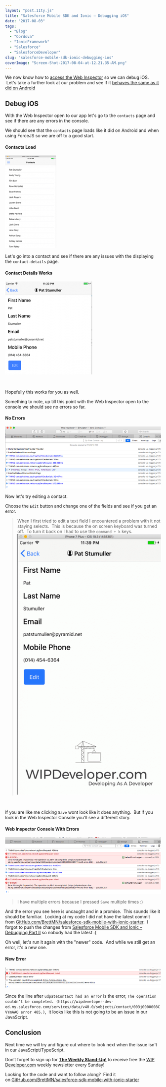 ```yaml
---
layout: "post.11ty.js"
title: "Salesforce Mobile SDK and Ionic – Debugging iOS"
date: "2017-08-03"
tags: 
  - "Blog"
  - "Cordova"
  - "IonicFramework"
  - "Salesforce"
  - "SalesforceDeveloper"
slug: "salesforce-mobile-sdk-ionic-debugging-ios"
coverImage: "Screen-Shot-2017-08-04-at-12.21.35-AM.png"
---
```


We now know how to [access the Web Inspector](https://wipdeveloper.wpcomstaging.com/2017/08/01/salesforce-mobile-sdk-ionic-accessing-web-inspector-ios/) so we can debug iOS.  Let's take a further look at our problem and see if it [behaves the same as it did on Android](https://wipdeveloper.wpcomstaging.com/2017/07/27/salesforce-mobile-sdk-ionic-debugging-part-ii/)

## Debug iOS

With the Web Inspector open to our app let's go to the `contacts` page and see if there are any errors in the console.

We should see that the `contacts` page loads like it did on Android and when using ForceJS so we are off to a good start.

#### Contacts Load

![Contacts Load](images/Screen-Shot-2017-08-03-at-11.30.24-PM-165x300.png)

Let's go into a contact and see if there are any issues with the displaying the `contact-details` page.

#### Contact Details Works

![Contact Details Works](images/Screen-Shot-2017-08-03-at-11.33.07-PM-281x300.png)

 

Hopefully this works for you as well.

Something to note, up till this point with the Web Inspector open to the console we should see no errors so far.

#### No Errors

![No Errors](images/Screen-Shot-2017-08-03-at-11.34.31-PM.png)

Now let's try editing a contact.

Choose the `Edit` button and change one of the fields and see if you get an error.

> When I first tried to edit a text field I encountered a problem with it not staying selects.  This is because the on screen keyboard was turned off.  To turn it back on I had to use the `command + k` keys. ![command+k keys](images/mobile-22-00-565x1024.gif)

 

If you are like me clicking `Save` wont look like it does anything.  But if you look in the Web Inspector Console you'll see a different story.

#### Web Inspector Console With Errors

![Web Inspector Console With Errors](images/Screen-Shot-2017-08-03-at-11.51.00-PM.png)

> I have multiple errors because I pressed `Save` multiple times :)

And the error you see here is uncaught and in a promise.  This sounds like it should be familiar.  Looking at my code I did not have the latest commit from [GitHub.com/BrettMN/salesforce-sdk-mobile-with-ionic-starter](https://github.com/BrettMN/salesforce-sdk-mobile-with-ionic-starter).  I forgot to push the changes from [Salesforce Mobile SDK and Ionic – Debugging Part II](https://wipdeveloper.wpcomstaging.com/2017/07/27/salesforce-mobile-sdk-ionic-debugging-part-ii/) so nobody had the latest :(

Oh well, let's run it again with the "newer" code.  And while we still get an error, it's a new one.

#### New Error

![New Error](images/Screen-Shot-2017-08-04-at-12.10.03-AM.png)

Since the line after `udpateContact had an error` is the error, `The operation couldn’t be completed. (https://wipdeveloper-dev-ed.my.salesforce.com/services/data/v40.0/sobjects/contact/003j0000008CVYmAAO error 405.)`,  it looks like this is not going to be an issue in our JavaScript.

## Conclusion

Next time we will try and figure out where to look next when the issue isn't in our JavaScript/TypeScript.

Don’t forget to sign up for [**The Weekly Stand-Up!**](https://wipdeveloper.wpcomstaging.com/newsletter/) to receive free the [WIP Developer.com](https://wipdeveloper.wpcomstaging.com/) weekly newsletter every Sunday!

Looking for the code and want to follow along?  Find it on [GitHub.com/BrettMN/salesforce-sdk-mobile-with-ionic-starter](https://github.com/BrettMN/salesforce-sdk-mobile-with-ionic-starter)
